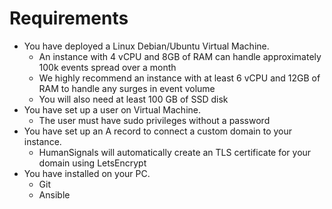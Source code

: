 # Requirements

* You have deployed a Linux Debian/Ubuntu Virtual Machine.
    * An instance with 4 vCPU and 8GB of RAM can handle approximately 100k events spread over a month
    * We highly recommend an instance with at least 6 vCPU and 12GB of RAM to handle any surges in event volume
    * You will also need at least 100 GB of SSD disk
* You have set up a user on Virtual Machine.
    * The user must have sudo privileges without a password
* You have set up an A record to connect a custom domain to your instance.
    * HumanSignals will automatically create an TLS certificate for your domain using LetsEncrypt
* You have installed on your PC.
    * Git
    * Ansible
